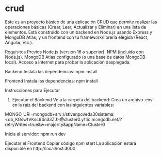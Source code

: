 # crud
Este es un proyecto básico de una aplicación CRUD que permite realizar las operaciones básicas (Crear, Leer, Actualizar y Eliminar) en una lista de elementos. Está construido con un backend en Node.js usando Express y MongoDB Atlas, y un frontend con tu framework/librería elegida (React, Angular, etc.).

Requisitos Previos
Node.js (versión 16 o superior).
NPM (incluido con Node.js).
MongoDB Atlas configurado (o una base de datos MongoDB local).
Acceso a internet para probar la aplicación desplegada.

Backend
Instala las dependencias:
npm install

Frontend
Instala las dependencias:
npm install

Instrucciones para Ejecutar
1. Ejecutar el Backend
Ve a la carpeta del backend:
Crea un archivo .env en la raíz del backend con las siguientes variables:

MONGO_URI=mongodb+srv://stivenpoveda30sistema:<db_KGswfVKsc94n33ZJ>@cluster0.y1tic.mongodb.net/?retryWrites=true&w=majority&appName=Cluster0

Inicia el servidor:
npm run dev

 Ejecutar el Frontend
Copiar código
npm start
La aplicación estará disponible en http://localhost:3000

